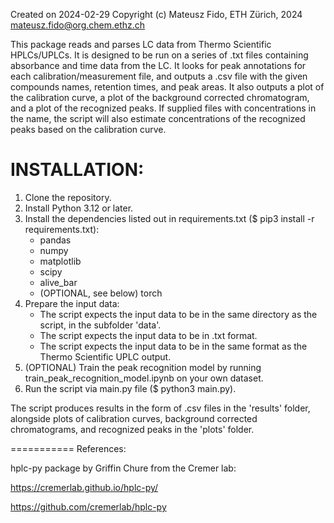 Created on 2024-02-29
Copyright (c) Mateusz Fido, ETH Zürich, 2024
mateusz.fido@org.chem.ethz.ch

This package reads and parses LC data from Thermo Scientific HPLCs/UPLCs. 
It is designed to be run on a series of .txt files containing absorbance and time data from the LC. 
It looks for peak annotations for each calibration/measurement file, and outputs a .csv file with the given compounds names, retention times, and peak areas.
It also outputs a plot of the calibration curve, a plot of the background corrected chromatogram, and a plot of the recognized peaks.
If supplied files with concentrations in the name, the script will also estimate concentrations of the recognized peaks based on the calibration curve.

# INSTALLATION:
1. Clone the repository. 
2. Install Python 3.12 or later.
3. Install the dependencies listed out in requirements.txt ($ pip3 install -r requirements.txt):
    - pandas
    - numpy
    - matplotlib
    - scipy
    - alive_bar
    - (OPTIONAL, see below) torch
4. Prepare the input data:
    - The script expects the input data to be in the same directory as the script, in the subfolder 'data'.
    - The script expects the input data to be in .txt format.
    - The script expects the input data to be in the same format as the Thermo Scientific UPLC output.
5. (OPTIONAL) Train the peak recognition model by running train_peak_recognition_model.ipynb on your own dataset.
6. Run the script via main.py file ($ python3 main.py).

The script produces results in the form of .csv files in the 'results' folder, alongside plots of calibration curves,
background corrected chromatograms, and recognized peaks in the 'plots' folder.

===========
References: 

hplc-py package by Griffin Chure from the Cremer lab:

https://cremerlab.github.io/hplc-py/

https://github.com/cremerlab/hplc-py

